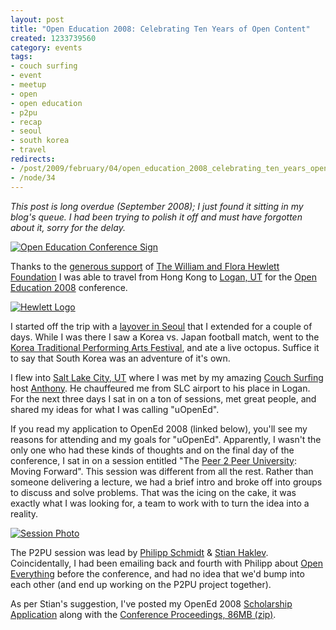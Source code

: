 ```yaml
--- 
layout: post
title: "Open Education 2008: Celebrating Ten Years of Open Content"
created: 1233739560
category: events
tags:
- couch surfing
- event
- meetup
- open
- open education
- p2pu
- recap
- seoul
- south korea
- travel
redirects:
- /post/2009/february/04/open_education_2008_celebrating_ten_years_open_content
- /node/34
---
```

<em>This post is long overdue (September 2008); I just found it sitting in my blog's queue. I had been trying to polish it off and must have forgotten about it, sorry for the delay.</em>

<a href="http://gallery.johndbritton.com/v/2008/utah/logan/open_education_conference/IMG_0050.JPG.html"><img alt="Open Education Conference Sign" src="http://gallery.johndbritton.com/d/72420-5/IMG_0050.JPG" /></a>

Thanks to the <a href="http://opencontent.org/blog/archives/552">generous support</a> of <a href="http://www.hewlett.org">The William and Flora Hewlett Foundation</a> I was able to travel from Hong Kong to <a href="http://gallery.johndbritton.com/v/2008/utah/logan/">Logan, UT</a> for the <a href="http://cosl.usu.edu/events/opened2008/">Open Education 2008</a> conference.

<a href="http://www.hewlett.org"><img alt="Hewlett Logo" src="http://gallery.johndbritton.com/d/73390-1/hewlettlogo.jpg" /></a>

I started off the trip with a <a href="http://gallery.johndbritton.com/v/2008/south_korea/seoul">layover in Seoul</a> that I extended for a couple of days. While I was there I saw a Korea vs. Japan football match, went to the <a href="http://www.openpan.com/">Korea Traditional Performing Arts Festival</a>, and ate a live octopus. Suffice it to say that South Korea was an adventure of it's own.

I flew into <a href="http://gallery.johndbritton.com/v/2008/utah/salt_lake_city/">Salt Lake City, UT</a> where I was met by my amazing <a href="http://www.couchsurfing.com">Couch Surfing</a> host <a href="http://www.couchsurfing.com/people/incogitatus">Anthony</a>. He chauffeured me from SLC airport to his place in Logan. For the next three days I sat in on a ton of sessions, met great people, and shared my ideas for what I was calling "uOpenEd".

If you read my application to OpenEd 2008 (linked below), you'll see my reasons for attending and my goals for "uOpenEd". Apparently, I wasn't the only one who had these kinds of thoughts and on the final day of the conference, I sat in on a session entitled "The <a href="http://www.peer2peeruniversity.org">Peer 2 Peer University</a>: Moving Forward". This session was different from all the rest. Rather than someone delivering a lecture, we had a brief intro and broke off into groups to discuss and solve problems. That was the icing on the cake, it was exactly what I was looking for, a team to work with to turn the idea into a reality. 

<a href="http://gallery.johndbritton.com/v/2008/utah/logan/open_education_conference/IMG_0061.JPG.html"><img alt="Session Photo" src="http://gallery.johndbritton.com/d/72465-3/IMG_0061.JPG" /></a>

The P2PU session was lead by <a href="http://bokaap.net/">Philipp Schmidt</a> & <a href="http://reganmian.net">Stian Haklev</a>. Coincidentally, I had been emailing back and fourth with Philipp about <a href="http://openeverything.net">Open Everything</a> before the conference, and had no idea that we'd bump into each other (and end up working on the P2PU project together).

As per Stian's suggestion, I've posted my OpenEd 2008 <a href="/files/OpenEd 2008 Scholarship Application - John Britton.pdf">Scholarship Application</a> along with the <a href="/files/Open Education 2008 Conference Proceedings.zip">Conference Proceedings, 86MB (zip)</a>.

